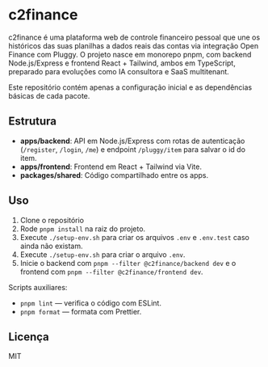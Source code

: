 # c2finance

c2finance é uma plataforma web de controle financeiro pessoal que une os históricos das suas planilhas a dados reais das contas via integração Open Finance com Pluggy. O projeto nasce em monorepo pnpm, com backend Node.js/Express e frontend React + Tailwind, ambos em TypeScript, preparado para evoluções como IA consultora e SaaS multitenant.

Este repositório contém apenas a configuração inicial e as dependências básicas de cada pacote.

## Estrutura

- **apps/backend**: API em Node.js/Express com rotas de autenticação (`/register`, `/login`, `/me`) e endpoint `/pluggy/item` para salvar o id do item.
- **apps/frontend**: Frontend em React + Tailwind via Vite.
- **packages/shared**: Código compartilhado entre os apps.

## Uso

1. Clone o repositório
2. Rode `pnpm install` na raiz do projeto.
3. Execute `./setup-env.sh` para criar os arquivos `.env` e `.env.test` caso
   ainda não existam.
3. Execute `./setup-env.sh` para criar o arquivo `.env`.
4. Inicie o backend com `pnpm --filter @c2finance/backend dev` e o frontend com `pnpm --filter @c2finance/frontend dev`.

Scripts auxiliares:

- `pnpm lint` — verifica o código com ESLint.
- `pnpm format` — formata com Prettier.

## Licença

MIT
